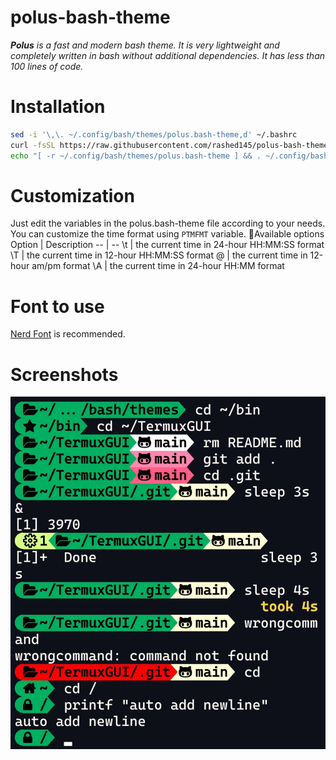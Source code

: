 # polus-bash-theme
***Polus** is a fast and modern bash theme. It is very lightweight and completely written in bash without additional dependencies. It has less than 100 lines of code.*
# Installation
``` bash
sed -i '\,\. ~/.config/bash/themes/polus.bash-theme,d' ~/.bashrc
curl -fsSL https://raw.githubusercontent.com/rashed145/polus-bash-theme/master/polus.bash-theme -o ~/.config/bash/themes/polus.bash-theme --create-dirs
echo "[ -r ~/.config/bash/themes/polus.bash-theme ] && . ~/.config/bash/themes/polus.bash-theme"| tee -a ~/.bashrc
```
# Customization
Just edit the variables in the polus.bash-theme file according to your needs.
You can customize the time format using `PTMFMT` variable.
:memo:Available options
Option | Description
-- | --
\t | the current time in 24-hour HH:MM:SS format
\T | the current time in 12-hour HH:MM:SS format
\@ | the current time in 12-hour am/pm format
\A | the current time in 24-hour HH:MM format

# Font to use
[Nerd Font](https://nerdfonts.com) is recommended.

# Screenshots
![](screenshot.jpg)

